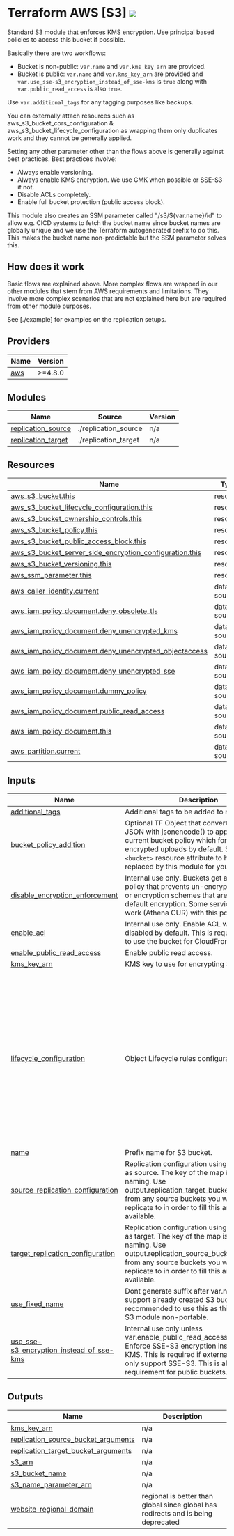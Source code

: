 # Terraform AWS [S3] ![](https://img.shields.io/github/workflow/status/wearetechnative/terraform-aws-s3/tflint.yaml?style=plastic)

Standard S3 module that enforces KMS encryption. Use principal based policies to access this bucket if possible.

Basically there are two workflows:
- Bucket is non-public: `var.name` and `var.kms_key_arn` are provided.
- Bucket is public: `var.name` and `var.kms_key_arn` are provided and `var.use_sse-s3_encryption_instead_of_sse-kms` is `true` along with `var.public_read_access` is also `true`.

Use `var.additional_tags` for any tagging purposes like backups.

You can externally attach resources such as aws_s3_bucket_cors_configuration & aws_s3_bucket_lifecycle_configuration as wrapping them only duplicates work and they cannot be generally applied.

Setting any other parameter other than the flows above is generally against best practices. Best practices involve:
- Always enable versioning.
- Always enable KMS encryption. We use CMK when possible or SSE-S3 if not.
- Disable ACLs completely.
- Enable full bucket protection (public access block).

This module also creates an SSM parameter called "/s3/${var.name}/id" to allow e.g. CICD systems to fetch the bucket name since bucket names are globally unique and we use the Terraform autogenerated prefix to do this. This makes the bucket name non-predictable but the SSM parameter solves this.

## How does it work

Basic flows are explained above. More complex flows are wrapped in our other modules that stem from AWS requirements and limitations. They involve more complex scenarios that are not explained here but are required from other module purposes.

See [./example] for examples on the replication setups.

<!-- BEGIN_TF_DOCS -->
## Providers

| Name | Version |
|------|---------|
| <a name="provider_aws"></a> [aws](#provider\_aws) | >=4.8.0 |

## Modules

| Name | Source | Version |
|------|--------|---------|
| <a name="module_replication_source"></a> [replication\_source](#module\_replication\_source) | ./replication_source | n/a |
| <a name="module_replication_target"></a> [replication\_target](#module\_replication\_target) | ./replication_target | n/a |

## Resources

| Name | Type |
|------|------|
| [aws_s3_bucket.this](https://registry.terraform.io/providers/hashicorp/aws/latest/docs/resources/s3_bucket) | resource |
| [aws_s3_bucket_lifecycle_configuration.this](https://registry.terraform.io/providers/hashicorp/aws/latest/docs/resources/s3_bucket_lifecycle_configuration) | resource |
| [aws_s3_bucket_ownership_controls.this](https://registry.terraform.io/providers/hashicorp/aws/latest/docs/resources/s3_bucket_ownership_controls) | resource |
| [aws_s3_bucket_policy.this](https://registry.terraform.io/providers/hashicorp/aws/latest/docs/resources/s3_bucket_policy) | resource |
| [aws_s3_bucket_public_access_block.this](https://registry.terraform.io/providers/hashicorp/aws/latest/docs/resources/s3_bucket_public_access_block) | resource |
| [aws_s3_bucket_server_side_encryption_configuration.this](https://registry.terraform.io/providers/hashicorp/aws/latest/docs/resources/s3_bucket_server_side_encryption_configuration) | resource |
| [aws_s3_bucket_versioning.this](https://registry.terraform.io/providers/hashicorp/aws/latest/docs/resources/s3_bucket_versioning) | resource |
| [aws_ssm_parameter.this](https://registry.terraform.io/providers/hashicorp/aws/latest/docs/resources/ssm_parameter) | resource |
| [aws_caller_identity.current](https://registry.terraform.io/providers/hashicorp/aws/latest/docs/data-sources/caller_identity) | data source |
| [aws_iam_policy_document.deny_obsolete_tls](https://registry.terraform.io/providers/hashicorp/aws/latest/docs/data-sources/iam_policy_document) | data source |
| [aws_iam_policy_document.deny_unencrypted_kms](https://registry.terraform.io/providers/hashicorp/aws/latest/docs/data-sources/iam_policy_document) | data source |
| [aws_iam_policy_document.deny_unencrypted_objectaccess](https://registry.terraform.io/providers/hashicorp/aws/latest/docs/data-sources/iam_policy_document) | data source |
| [aws_iam_policy_document.deny_unencrypted_sse](https://registry.terraform.io/providers/hashicorp/aws/latest/docs/data-sources/iam_policy_document) | data source |
| [aws_iam_policy_document.dummy_policy](https://registry.terraform.io/providers/hashicorp/aws/latest/docs/data-sources/iam_policy_document) | data source |
| [aws_iam_policy_document.public_read_access](https://registry.terraform.io/providers/hashicorp/aws/latest/docs/data-sources/iam_policy_document) | data source |
| [aws_iam_policy_document.this](https://registry.terraform.io/providers/hashicorp/aws/latest/docs/data-sources/iam_policy_document) | data source |
| [aws_partition.current](https://registry.terraform.io/providers/hashicorp/aws/latest/docs/data-sources/partition) | data source |

## Inputs

| Name | Description | Type | Default | Required |
|------|-------------|------|---------|:--------:|
| <a name="input_additional_tags"></a> [additional\_tags](#input\_additional\_tags) | Additional tags to be added to resources. | `map(string)` | `{}` | no |
| <a name="input_bucket_policy_addition"></a> [bucket\_policy\_addition](#input\_bucket\_policy\_addition) | Optional TF Object that converts to policy JSON with jsonencode() to append to current bucket policy which forbids non-encrypted uploads by default. Set an `<bucket>` resource attribute to have it replaced by this module for you. | `any` | `null` | no |
| <a name="input_disable_encryption_enforcement"></a> [disable\_encryption\_enforcement](#input\_disable\_encryption\_enforcement) | Internal use only. Buckets get a standard policy that prevents un-encrypted uploads or encryption schemes that are not the default encryption. Some services cannot work (Athena CUR) with this policy enabled. | `bool` | `false` | no |
| <a name="input_enable_acl"></a> [enable\_acl](#input\_enable\_acl) | Internal use only. Enable ACL which is disabled by default. This is required in order to use the bucket for CloudFront S3 logging. | `bool` | `false` | no |
| <a name="input_enable_public_read_access"></a> [enable\_public\_read\_access](#input\_enable\_public\_read\_access) | Enable public read access. | `bool` | `false` | no |
| <a name="input_kms_key_arn"></a> [kms\_key\_arn](#input\_kms\_key\_arn) | KMS key to use for encrypting S3 bucket. | `string` | n/a | yes |
| <a name="input_lifecycle_configuration"></a> [lifecycle\_configuration](#input\_lifecycle\_configuration) | Object Lifecycle rules configuration. | <pre>map(object({<br>    status = string<br>    bucket_prefix = string<br>    transition = object({<br>      storage_class = string<br>      transition_days = number<br>    })<br>    expiration_days = number<br>    noncurrent_version_expiration = object({<br>        newer_noncurrent_versions = number<br>        noncurrent_days = number<br>    })<br>    noncurrent_version_transition = object({<br>        newer_noncurrent_versions = number<br>        noncurrent_days = number<br>        storage_class = string<br>    })<br>  }))</pre> | `{}` | no |
| <a name="input_name"></a> [name](#input\_name) | Prefix name for S3 bucket. | `string` | n/a | yes |
| <a name="input_source_replication_configuration"></a> [source\_replication\_configuration](#input\_source\_replication\_configuration) | Replication configuration using this bucket as source. The key of the map is used for naming. Use output.replication\_target\_bucket\_arguments from any source buckets you want to replicate to in order to fill this argument if available. | <pre>map(object({<br>    destination_bucket_arn  = string<br>    destination_aws_account = string<br>    destination_kms_key_arn = string<br>  }))</pre> | `{}` | no |
| <a name="input_target_replication_configuration"></a> [target\_replication\_configuration](#input\_target\_replication\_configuration) | Replication configuration using this bucket as target. The key of the map is used for naming. Use output.replication\_source\_bucket\_arguments from any source buckets you want to replicate to in order to fill this argument if available. | <pre>map(object({<br>    source_role_arn = string<br>  }))</pre> | `{}` | no |
| <a name="input_use_fixed_name"></a> [use\_fixed\_name](#input\_use\_fixed\_name) | Dont generate suffix after var.name to support already created S3 buckets. Not recommended to use this as this makes the S3 module non-portable. | `bool` | `false` | no |
| <a name="input_use_sse-s3_encryption_instead_of_sse-kms"></a> [use\_sse-s3\_encryption\_instead\_of\_sse-kms](#input\_use\_sse-s3\_encryption\_instead\_of\_sse-kms) | Internal use only unless var.enable\_public\_read\_access is true. Enforce SSE-S3 encryption instead of SSE-KMS. This is required if external services only support SSE-S3. This is also a requirement for public buckets. | `bool` | `false` | no |

## Outputs

| Name | Description |
|------|-------------|
| <a name="output_kms_key_arn"></a> [kms\_key\_arn](#output\_kms\_key\_arn) | n/a |
| <a name="output_replication_source_bucket_arguments"></a> [replication\_source\_bucket\_arguments](#output\_replication\_source\_bucket\_arguments) | n/a |
| <a name="output_replication_target_bucket_arguments"></a> [replication\_target\_bucket\_arguments](#output\_replication\_target\_bucket\_arguments) | n/a |
| <a name="output_s3_arn"></a> [s3\_arn](#output\_s3\_arn) | n/a |
| <a name="output_s3_bucket_name"></a> [s3\_bucket\_name](#output\_s3\_bucket\_name) | n/a |
| <a name="output_s3_name_parameter_arn"></a> [s3\_name\_parameter\_arn](#output\_s3\_name\_parameter\_arn) | n/a |
| <a name="output_website_regional_domain"></a> [website\_regional\_domain](#output\_website\_regional\_domain) | regional is better than global since global has redirects and is being deprecated |
<!-- END_TF_DOCS -->
